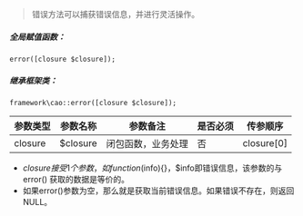 <blockquote class="info"><p>错误方法可以捕获错误信息，并进行灵活操作。</p></blockquote>

##### 全局赋值函数：
~~~
error([closure $closure]);
~~~

##### 继承框架类：
~~~
framework\cao::error([closure $closure]);
~~~


| 参数类型  |  参数名称  |  参数备注  |   是否必须   |  传参顺序   |
| --- | --- | --- | --- | --- |
|closure|$closure|闭包函数，业务处理|否|closure[0]|

- $closure 接受1个参数，如function($info){}，$info即错误信息，该参数的与 error() 获取的数据是等价的。
- 如果error()参数为空，那么就是获取当前错误信息。如果错误不存在，则返回NULL。